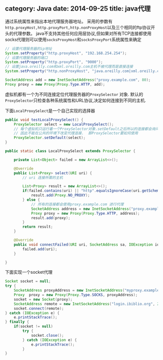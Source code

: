category: Java
date: 2014-09-25
title: java代理
---
通过系统属性来指出本地代理服务器地址。 采用的参数有`http.proxyHost,http.proxyPort,http.nonProxyHost`以及三个相同的ftp协议开头的代理参数。 java不支持其他任何应用层协议,但如果对所有TCP连接都使用socks代理则可以使用`socksProxyHost`和`socksProxyPort`系统属性来确定
```java
// 设置代理服务器的ip地址
System.setProperty("http.proxyHost", "192.168.254.254");
// 设置代理服务器的端口
System.setProperty("http.proxyPort", "9000");
// 设置java.oreilly.com和xml.oreilly.com主机不被代理而是直接连接
System.setProperty("http.nonProxyHost", "java.oreilly.com|xml.oreilly.com");

SocketAddress add = new InetSocketAddress("proxy.example.com", 80);
Proxy proxy = new Proxy(Proxy.Type.HTTP, add);
```

虚拟机都有一个为不同连接定位代理服务器的`ProxySelector` 对象. 默认的`ProxySelector`只检查各种系统属性和URL协议,决定如何连接到不同的主机.

下面`LocalProxySelect`是一个自己实现的选择器
```java
public void testLocalProxySelect() {
	ProxySelector select = new LocalProxySelect();
	// 每个虚拟机只运行着一个ProxySelector对象.setDefault之后所以的连接都会询问这个代理
	// 因此不能在公共的环境下改变代理连接.  那ProxySelector要如何使用
	ProxySelector.setDefault(select);
}

public static class LocalProxySelect extends ProxySelector {

	private List<Object> failed = new ArrayList<>();

	@Override
	public List<Proxy> select(URI uri) {
		// uri 连接所需的主机

		List<Proxy> result = new ArrayList<>();
		if(failed.contains(uri) || "http".equalsIgnoreCase(uri.getScheme())) {
			result.add(Proxy.NO_PROXY);
		} else {
			// 所有的连接都会使用proxy.example.com 进行代理
			SocketAddress address = new InetSocketAddress("proxy.example.com", 8000);
			Proxy proxy = new Proxy(Proxy.Type.HTTP, address);
			result.add(proxy);
		}
		return result;
	}

	@Override
	public void connectFailed(URI uri, SocketAddress sa, IOException ioe) {
		failed.add(uri);
	}

}
```
下面实现一个socket代理
```java
Socket socket = null;
try {
	SocketAddress proxyAddress = new InetSocketAddress("myproxy.example.com", 1080);
	Proxy  proxy = new Proxy(Proxy.Type.SOCKS, proxyAddress);
	socket = new Socket(proxy);
	SocketAddress remote = new InetSocketAddress("login.ibiblio.org", 25);
	socket.connect(remote);
} catch (IOException e) {
	e.printStackTrace();
} finally {
	if(socket != null)
		try {
			socket.close();
		} catch (IOException e) {
			e.printStackTrace();
		}
}
```
